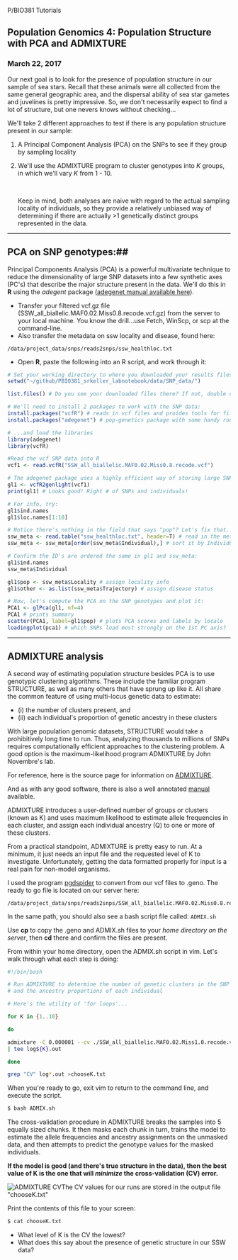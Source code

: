 P/BIO381 Tutorials

## Population Genomics 4: Population Structure with PCA and ADMIXTURE

### March 22, 2017

Our next goal is to look for the presence of population structure in our sample of sea stars. Recall that these animals were all collected from the same general geographic area, and the dispersal ability of sea star gametes and juvelines is pretty impressive. So, we don't necessarily expect to find a lot of structure, but one nevers knows without checking...

We'll take 2 different approaches to test if there is any population structure present in our sample: 

1. A Principal Component Analysis (PCA) on the SNPs to see if they group by sampling locality

2. We'll use the ADMIXTURE program to cluster genotypes into  *K*  groups, in which we'll vary *K* from 1 - 10. 

   ​

   Keep in mind, both analyses are naive with regard to the actual sampling locality of individuals, so they provide a relatively unbiased way of determining if there are actually >1 genetically distinct groups represented in the data.

------------------------------

## PCA on SNP genotypes:##

Principal Components Analysis (PCA) is a powerful multivariate technique to reduce the dimensionality of large SNP datasets into a few synthetic axes (PC's) that describe the major structure present in the data. We'll do this in **R** using the *adegent* package ([adegenet manual available here](https://cran.r-project.org/web/packages/adegenet/adegenet.pdf)).



* Transfer your filtered vcf.gz file (SSW_all_biallelic.MAF0.02.Miss0.8.recode.vcf.gz) from the server to your local machine. You know the drill…use Fetch, WinScp, or scp at the command-line.
* Also transfer the metadata on ssw locality and disease, found here:

```
/data/project_data/snps/reads2snps/ssw_healthloc.txt
```



* Open **R**, paste the following into an R script, and work through it:

```R
# Set your working directory to where you downloaded your results files:
setwd("~/github/PBIO381_srkeller_labnotebook/data/SNP_data/")

list.files() # Do you see your downloaded files there? If not, double check to make sure you've set your working directory to the right spot

# We'll need to install 2 packages to work with the SNP data:
install.packages("vcfR") # reads in vcf files and proides tools for file conversion 
install.packages("adegenet") # pop-genetics package with some handy routines, including PCA and other multivariate methods (DAPC)

# ...and load the libraries
library(adegenet)
library(vcfR)

#Read the vcf SNP data into R
vcf1 <- read.vcfR("SSW_all_biallelic.MAF0.02.Miss0.8.recode.vcf")

# The adegenet package uses a highly efficient way of storing large SNP datasets in R called a "genlight" object. The following function creates a genlight object from your vcf:
gl1 <- vcfR2genlight(vcf1)
print(gl1) # Looks good! Right # of SNPs and individuals!

# For info, try:
gl1$ind.names
gl1$loc.names[1:10]

# Notice there's nothing in the field that says "pop"? Let's fix that...
ssw_meta <- read.table("ssw_healthloc.txt", header=T) # read in the metadata
ssw_meta <- ssw_meta[order(ssw_meta$Individual),] # sort it by Individual ID

# Confirm the ID's are ordered the same in gl1 and ssw_meta:
gl1$ind.names
ssw_meta$Individual

gl1$pop <- ssw_meta$Locality # assign locality info
gl1$other <- as.list(ssw_meta$Trajectory) # assign disease status

# Now, let's compute the PCA on the SNP genotypes and plot it:
PCA1 <- glPca(gl1, nf=4) 
PCA1 # prints summary
scatter(PCA1, label=gl1$pop) # plots PCA scores and labels by locale
loadingplot(pca1) # which SNPs load most strongly on the 1st PC axis?
```

------------------------------------------

## ADMIXTURE analysis ##

A second way of estimating population structure besides PCA is to use genotypic clustering algorithms. These include the familiar program STRUCTURE, as well as many others that have sprung up like it. All share the common feature of using multi-locus genetic data to estimate:

* (i) the number of clusters present, and 
* (ii) each individual's proportion of genetic ancestry in these clusters

With large population genomic datasets, STRUCTURE would take a prohibitively long time to run. Thus, analyzing thousands to millions of SNPs requires computationally efficient approaches to the clustering problem. A good option is the maximum-likelihood program ADMIXTURE by John Novembre's lab.

For reference, here is the source page for information on [ADMIXTURE](https://www.genetics.ucla.edu/software/admixture/).

And as with any good software, there is also a well annotated [manual](https://www.genetics.ucla.edu/software/admixture/admixture-manual.pdf) available.

ADMIXTURE introduces a user-defined number of groups or clusters (known as K) and uses maximum likelihood to estimate allele frequencies in each cluster, and assign each individual ancestry (Q) to one or more of these clusters. 

From a practical standpoint, ADMIXTURE is pretty easy to run. At a minimum, it just needs an input file and the requested level of K to investigate. Unfortunately, getting the data formatted properly for input is a real pain for non-model organisms. 

I used the program [pgdspider](http://www.cmpg.unibe.ch/software/PGDSpider/) to convert from our vcf files to .geno. The ready to go file is located on our server here:

```
/data/project_data/snps/reads2snps/SSW_all_biallelic.MAF0.02.Miss0.8.recode.vcf.geno
```

In the same path, you should also see a bash script file called:  `ADMIX.sh`

Use **cp** to copy the .geno and ADMIX.sh files to your *home directory on the server*, then **cd** there and confirm the files are present.

From within your home directory, open the ADMIX.sh script in vim. Let's walk through what each step is doing:

```bash
#!/bin/bash

# Run ADMIXTURE to determine the number of genetic clusters in the SNP data, 
# and the ancestry proportions of each individual

# Here's the utility of 'for loops'...

for K in {1..10}

do

admixture -C 0.000001 --cv ./SSW_all_biallelic.MAF0.02.Miss1.0.recode.vcf.geno $K \
| tee log${K}.out

done

grep "CV" log*.out >chooseK.txt
```



When you're ready to go, exit vim to return to the command line, and execute the script.

```bash
$ bash ADMIX.sh
```



The cross-validation procedure in ADMIXTURE breaks the samples into 5 equally sized chunks. It then masks each chunk in turn, trains the model to estimate the allele frequencies and ancestry assignments on the unmasked data, and then attempts to predict the genotype values for the masked individuals. 

**If the model is good (and there's true structure in the data), then the best value of K is the one that will *minimize* the cross-validation (CV) error.**

![ADMIXTURE CV](https://www.researchgate.net/profile/Jason_Hodgson/publication/263579532/figure/download/fig3/AS:392426666643462@1470573216485/Figure-S1-Plot-of-ADMIXTURE-cross-validation-error-from-K2-through-K6-We-chose-K3-to.png)The CV values for our runs are stored in the output file "chooseK.txt"

Print the contents of this file to your screen:

```bash
$ cat chooseK.txt
```

* What level of K is the CV the lowest? 
* What does this say about the presence of genetic structure in our SSW data?



